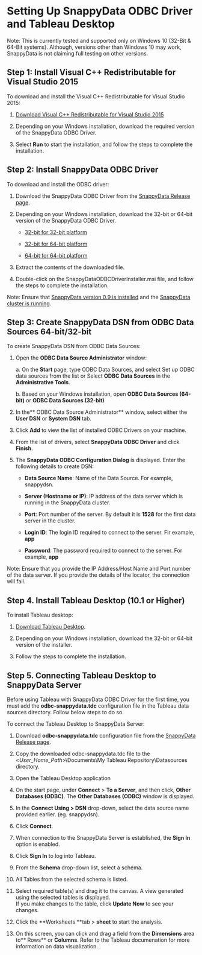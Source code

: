 # Setting Up SnappyData ODBC Driver and Tableau Desktop


<note>Note: This is currently tested and supported only on Windows 10 (32-Bit & 64-Bit systems). Although, versions other than Windows 10 may work, SnappyData is not claiming full testing on other versions.</note>

## Step 1: Install Visual C++ Redistributable for Visual Studio 2015 

To download and install the Visual C++ Redistributable for Visual Studio 2015:

1. [Download Visual C++ Redistributable for Visual Studio 2015](https://www.microsoft.com/en-in/download/details.aspx?id=48145)

2. Depending on your Windows installation, download the required version of the SnappyData ODBC Driver.

3. Select **Run** to start the installation, and follow the steps to complete the installation.

## Step 2: Install SnappyData ODBC Driver

To download and install the ODBC driver:

1. Download the SnappyData ODBC Driver from the [SnappyData Release page](https://github.com/SnappyDataInc/snappydata/releases).

2. Depending on your Windows installation, download the 32-bit or 64-bit version of the SnappyData ODBC Driver.

	* [32-bit for 32-bit platform](https://github.com/SnappyDataInc/snappydata/releases/download/v0.9/snappydata-0.9-odbc32.zip)

	* [32-bit for 64-bit platform](https://github.com/SnappyDataInc/snappydata/releases/download/v0.9/snappydata-0.9-odbc32_64.zip) 

	* [64-bit for 64-bit platform](https://github.com/SnappyDataInc/snappydata/releases/download/v0.9/snappydata-0.9-odbc64.zip) 

3. Extract the contents of the downloaded file.

4. Double-click on the SnappyDataODBCDriverInstaller.msi file, and follow the steps to complete the installation.

<note>Note: Ensure that [SnappyData version 0.9 is installed](http://snappydatainc.github.io/snappydata/install/) and the [SnappyData cluster is running](http://snappydatainc.github.io/snappydata/howto/#howto-startCluster). </note >

## Step 3: Create SnappyData DSN from ODBC Data Sources 64-bit/32-bit

To create SnappyData DSN from ODBC Data Sources:

1. Open the **ODBC Data Source Administrator** window:

	a. On the **Start** page, type ODBC Data Sources, and select Set up ODBC data sources from the list or Select  **ODBC Data Sources** in the **Administrative Tools**. 

	b. Based on your Windows installation, open **ODBC Data Sources (64-bit)** or **ODBC Data Sources (32-bit)**

2. In the** ODBC Data Source Administrator** window, select either the **User DSN** or **System DSN** tab. 

3. Click **Add** to view the list of installed ODBC Drivers on your machine.

4. From the list of drivers, select **SnappyData ODBC Driver** and click **Finish**.

5. The **SnappyData ODBC Configuration Dialog** is displayed. Enter the following details to create DSN:
	* **Data Source Name**: Name of the Data Source. For example, snappydsn.  

	* **Server (Hostname or IP)**: IP address of the data server which is running in the SnappyData cluster.

	* **Port**: Port number of the server. By default it is **1528** for the first data server in the cluster.

	* **Login ID**: The login ID required to connect to the server. Fir example, **app**

	* **Password**: The password required to connect to the server. For example, **app**

<note>Note: Ensure that you provide the IP Address/Host Name and Port number of the data server. If you provide the details of the locator, the connection will fail. </note>

## Step 4. Install Tableau Desktop (10.1 or Higher)

To install Tableau desktop:

1. [Download Tableau Desktop](https://www.tableau.com/products/desktop).

2. Depending on your Windows installation, download the 32-bit or 64-bit version of the installer. 

3. Follow the steps to complete the installation.

## Step 5. Connecting Tableau Desktop to SnappyData Server

Before using Tableau with SnappyData ODBC Driver for the first time, you must add the **odbc-snappydata.tdc** configuration file in the Tableau data sources directory. Follow below steps to do so.

To connect the Tableau Desktop to SnappyData Server:

1. Download **odbc-snappydata.tdc** configuration file from the [SnappyData Release page](https://github.com/SnappyDataInc/snappydata/releases).

2. Copy the downloaded odbc-snappydata.tdc file to  the <_User_Home_Path_>\Documents\My Tableau Repository\Datasources directory.

3. Open the Tableau Desktop application

4. On the start page, under **Connect** > **To a Server**, and then click, **Other Databases (ODBC)**.
The **Other Databases (ODBC)** window is displayed. 

5. In the **Connect Using > DSN** drop-down, select the data source name provided earlier. (eg. snappydsn).

6. Click **Connect**.

7. When connection to the SnappyData Server is established, the **Sign In** option is enabled. 

8. Click **Sign In** to log into Tableau.

9. From the **Schema** drop-down list, select a schema.

10. All Tables from the selected schema is listed.

11. Select required table(s) and drag it to the canvas. A view generated using the selected tables is displayed. </br>If you make changes to the table, click **Update Now** to see your changes.

12. Click the **Worksheets **tab > **sheet** to start the analysis.</br> 

13. On this screen, you can click and drag a field from the **Dimensions** area to** Rows** or **Columns**. Refer to the Tableau documenation for more information on data visualization.


